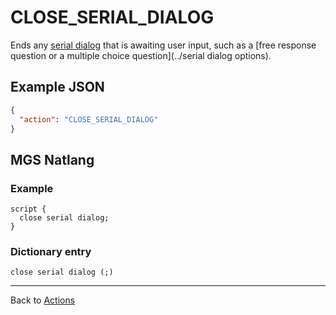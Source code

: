 # CLOSE_SERIAL_DIALOG

Ends any [serial dialog](../dialogs/serial_dialogs) that is awaiting user input, such as a [free response question or a multiple choice question](../serial dialog options).

## Example JSON

```json
{
  "action": "CLOSE_SERIAL_DIALOG"
}
```

## MGS Natlang

### Example

```mgs
script {
  close serial dialog;
}
```

### Dictionary entry

```
close serial dialog (;)
```

---

Back to [Actions](../actions)
